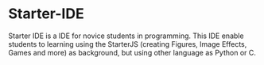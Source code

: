 # Starter-IDE
Starter IDE is a IDE for novice students in programming. This IDE enable students to learning using the StarterJS (creating Figures, Image Effects, Games and more) as background, but using other language as Python or C.
